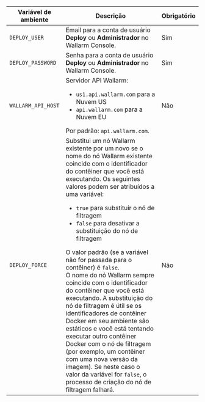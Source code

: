 Variável de ambiente | Descrição | Obrigatório
--- | ---- | ----
`DEPLOY_USER` | Email para a conta de usuário **Deploy** ou **Administrador** no Wallarm Console. | Sim
`DEPLOY_PASSWORD` | Senha para a conta de usuário **Deploy** ou **Administrador** no Wallarm Console. | Sim
`WALLARM_API_HOST` | Servidor API Wallarm: <ul><li>`us1.api.wallarm.com` para a Nuvem US</li><li>`api.wallarm.com` para a Nuvem EU</li></ul>Por padrão: `api.wallarm.com`. | Não
`DEPLOY_FORCE` | Substitui um nó Wallarm existente por um novo se o nome do nó Wallarm existente coincide com o identificador do contêiner que você está executando. Os seguintes valores podem ser atribuídos a uma variável: <ul><li>`true` para substituir o nó de filtragem</li><li>`false` para desativar a substituição do nó de filtragem</li></ul>O valor padrão (se a variável não for passada para o contêiner) é `false`. <br>O nome do nó Wallarm sempre coincide com o identificador do contêiner que você está executando. A substituição do nó de filtragem é útil se os identificadores de contêiner Docker em seu ambiente são estáticos e você está tentando executar outro contêiner Docker com o nó de filtragem (por exemplo, um contêiner com uma nova versão da imagem). Se neste caso o valor da variável for `false`, o processo de criação do nó de filtragem falhará. | Não